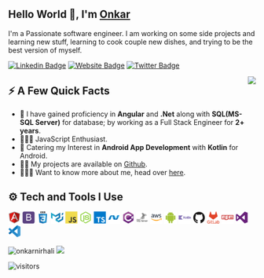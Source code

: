 

<!--
**onkarnirhali/onkarnirhali** is a ✨ _special_ ✨ repository because its `README.md` (this file) appears on your GitHub profile.

Here are some ideas to get you started:

- 🔭 I’m currently working on ...
- 🌱 I’m currently learning ...
- 👯 I’m looking to collaborate on ...
- 🤔 I’m looking for help with ...
- 💬 Ask me about ...
- 📫 How to reach me: ...
- 😄 Pronouns: ...
- ⚡ Fun fact: ...
-->

<h2>Hello World 👋, I'm <a href="https://onkardev.netlify.app/">Onkar</a></h2>
<p>I'm a Passionate software engineer. I am working on some side projects and learning new stuff, learning to cook couple new dishes, and trying to be the best version of myself.</p>

[![Linkedin Badge](https://img.shields.io/badge/-LinkedIn-0e76a8?style=flat-square&logo=Linkedin&logoColor=white)](https://www.linkedin.com/in/onkar-nirhali-4867a2141/) [![Website Badge](https://img.shields.io/badge/Website-3b5998?style=flat-square&logo=google-chrome&logoColor=white)](https://onkardev.netlify.app/) [![Twitter Badge](https://img.shields.io/badge/-Twitter-00acee?style=flat-square&logo=Twitter&logoColor=white)](https://twitter.com/heyoncar)

<p>
</p>
<img align="right" src="https://media.giphy.com/media/ZVik7pBtu9dNS/giphy.gif" />
<h2>⚡️ A Few Quick Facts</h2>
<ul>
<li>💼 I have gained proficiency in <strong>Angular</strong> and <strong>.Net</strong> along with <strong>SQL(MS-SQL Server)</strong> for database; by working as a Full Stack Engineer for <strong>2+ years</strong>.</li>
<li>👨🏻‍💻 JavaScript Enthusiast.</li>
<li>🧐 Catering my Interest in <strong>Android App Development</strong> with <strong>Kotlin</strong> for Android.</li>
<li>👨‍💻 My projects are available on <a href="https://github.com/onkarnirhali">Github</a>.</li>
<li>🙋🏻‍♂️ Want to know more about me, head over <a href="https://onkardev.netlify.app/">here</a>.</li>

</ul>
<h2> ⚙️ Tech and Tools I Use</h2>
<p align="left">
<img src="https://raw.githubusercontent.com/devicons/devicon/master/icons/angularjs/angularjs-original.svg" alt="angular" width="25" height="25" />
<img src="https://raw.githubusercontent.com/devicons/devicon/master/icons/bootstrap/bootstrap-plain.svg" alt="bootstrap" width="25" height="25" />
<img src="https://raw.githubusercontent.com/devicons/devicon/master/icons/css3/css3-original-wordmark.svg" alt="css3" width="25" height="25" />
<img src="https://raw.githubusercontent.com/devicons/devicon/master/icons/materialui/materialui-original.svg" alt="material-ui" width="25" height="25" />
<img src="https://raw.githubusercontent.com/devicons/devicon/master/icons/javascript/javascript-original.svg" alt="javascript" width="25" height="25" />
<img src="https://raw.githubusercontent.com/devicons/devicon/master/icons/nodejs/nodejs-original.svg" alt="nodeJS" width="25" height="25" />
<img src="https://raw.githubusercontent.com/devicons/devicon/master/icons/typescript/typescript-original.svg" alt="typescript" width="25" height="25" />
<img src="https://raw.githubusercontent.com/devicons/devicon/master/icons/dot-net/dot-net-original.svg" alt=".NET" width="25" height="25" />
<img src="https://raw.githubusercontent.com/devicons/devicon/master/icons/csharp/csharp-original.svg" alt="cSharp" width="25" height="25" />
<img src="https://raw.githubusercontent.com/devicons/devicon/master/icons/microsoftsqlserver/microsoftsqlserver-plain-wordmark.svg" alt="MS-SQlServer" width="25" height="25" />
<img src="https://raw.githubusercontent.com/github/explore/80688e429a7d4ef2fca1e82350fe8e3517d3494d/topics/aws/aws.png" alt="aws" width="25" height="25" />
<img src="https://raw.githubusercontent.com/devicons/devicon/master/icons/android/android-original.svg" alt="android" width="25" height="25" />
<img src="https://raw.githubusercontent.com/devicons/devicon/master/icons/kotlin/kotlin-plain-wordmark.svg" alt="kotlin" width="25" height="25" />
<img src="https://raw.githubusercontent.com/devicons/devicon/master/icons/github/github-original.svg" alt="github" width="25" height="25" />
<img src="https://raw.githubusercontent.com/devicons/devicon/master/icons/gitlab/gitlab-plain-wordmark.svg" alt="gitlab" width="25" height="25" />
<img src="https://raw.githubusercontent.com/devicons/devicon/master/icons/npm/npm-original-wordmark.svg" alt="npm" width="25" height="25" />
<img src="https://raw.githubusercontent.com/devicons/devicon/master/icons/visualstudio/visualstudio-plain.svg" alt="visualstudio" width="25" height="25" />
<img src="https://raw.githubusercontent.com/devicons/devicon/master/icons/vscode/vscode-original.svg" alt="vscode" width="25" height="25" />
</p>
<img src="https://github-readme-stats.vercel.app/api?username=onkarnirhali&show_icons=true&count_private=true" alt="onkarnirhali" />
 <img height="180em" src="https://github-readme-stats.vercel.app/api/top-langs/?username=onkarnirhali&exclude_repo=KNN-Image-Classification&show_icons=true&hide_border=true&layout=compact&langs_count=8"/>
<p><img src="https://visitor-badge.glitch.me/badge?page_id=onkarnirhali.onkarnirhali" alt="visitors"></p>
